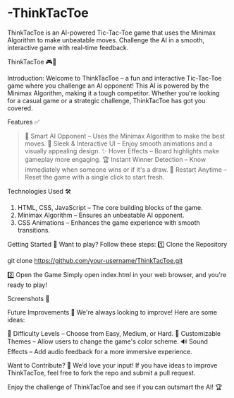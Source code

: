 # -ThinkTacToe
ThinkTacToe is an AI-powered Tic-Tac-Toe game that uses the Minimax Algorithm to make unbeatable moves. Challenge the AI in a smooth, interactive game with real-time feedback.


ThinkTacToe 🎮🤖

Introduction:
Welcome to ThinkTacToe – a fun and interactive Tic-Tac-Toe game where you challenge an AI opponent! This AI is powered by the Minimax Algorithm, making it a tough competitor. Whether you're looking for a casual game or a strategic challenge, ThinkTacToe has got you covered.

Features ✅
> 🤖 Smart AI Opponent – Uses the Minimax Algorithm to make the best moves.
> 🎨 Sleek & Interactive UI – Enjoy smooth animations and a visually appealing design.
> ✨ Hover Effects – Board highlights make gameplay more engaging.
> 🏆 Instant Winner Detection – Know immediately when someone wins or if it's a draw.
> 🔄 Restart Anytime – Reset the game with a single click to start fresh.

Technologies Used 🛠
1. HTML, CSS, JavaScript – The core building blocks of the game.
2. Minimax Algorithm – Ensures an unbeatable AI opponent.
3. CSS Animations – Enhances the game experience with smooth transitions.

Getting Started 🚀
Want to play? Follow these steps:
1️⃣ Clone the Repository

   git clone https://github.com/your-username/ThinkTacToe.git

2️⃣ Open the Game
Simply open index.html in your web browser, and you're ready to play!

Screenshots 📸



Future Improvements 🔮
We're always looking to improve! Here are some ideas:

🧠 Difficulty Levels – Choose from Easy, Medium, or Hard.
🎨 Customizable Themes – Allow users to change the game's color scheme.
🔊 Sound Effects – Add audio feedback for a more immersive experience.

Want to Contribute? 🤝
We’d love your input! If you have ideas to improve ThinkTacToe, feel free to fork the repo and submit a pull request.

Enjoy the challenge of ThinkTacToe and see if you can outsmart the AI! 🏆
